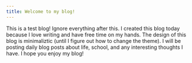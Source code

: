 ```yaml
---
title: Welcome to my blog!
---
```


This is a test blog! Ignore everything after this. I created this blog today because I love writing and have free time on my hands. The design of this blog is minimaliztic (until I figure out how to change the theme). I will be posting daily blog posts about life, school, and any interesting thoughts I have. I hope you enjoy my blog!
